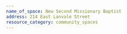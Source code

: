 ```yaml
---
name_of_space: New Second Missionary Baptist
address: 214 East Lanvale Street
resource_category: community_spaces
---
```

